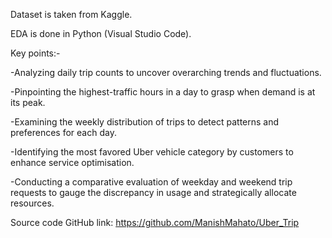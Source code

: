 Dataset is taken from Kaggle.

EDA is done in Python (Visual Studio Code).

Key points:-

-Analyzing daily trip counts to uncover overarching trends and fluctuations.

-Pinpointing the highest-traffic hours in a day to grasp when demand is at its peak.

-Examining the weekly distribution of trips to detect patterns and preferences for each day.

-Identifying the most favored Uber vehicle category by customers to enhance service optimisation.

-Conducting a comparative evaluation of weekday and weekend trip requests to gauge the discrepancy in usage and strategically allocate resources.

Source code GitHub link: https://github.com/ManishMahato/Uber_Trip
